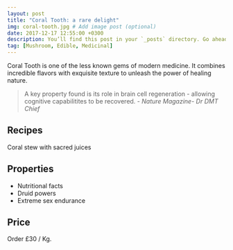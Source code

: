 ```yaml
---
layout: post
title: "Coral Tooth: a rare delight"
img: coral-tooth.jpg # Add image post (optional)
date: 2017-12-17 12:55:00 +0300
description: You’ll find this post in your `_posts` directory. Go ahead and edit it and re-build the site to see your changes. # Add post description (optional)
tag: [Mushroom, Edible, Medicinal]
---
```

Coral Tooth is one of the less known gems of modern medicine. It combines incredible flavors with exquisite texture to unleash the power of healing nature.

> A key property found is its role in brain cell regeneration - allowing cognitive capabilitites to be recovered. <cite>- Nature Magazine- Dr DMT Chief</cite>

## Recipes
Coral stew with sacred juices

## Properties
- Nutritional facts
- Druid powers
- Extreme sex endurance

## Price
Order £30 / Kg.